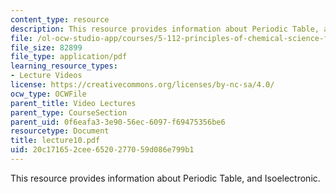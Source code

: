 ```yaml
---
content_type: resource
description: This resource provides information about Periodic Table, and Isoelectronic.
file: /ol-ocw-studio-app/courses/5-112-principles-of-chemical-science-fall-2005/20c171652cee6520277059d086e799b1_lecture10.pdf
file_size: 82899
file_type: application/pdf
learning_resource_types:
- Lecture Videos
license: https://creativecommons.org/licenses/by-nc-sa/4.0/
ocw_type: OCWFile
parent_title: Video Lectures
parent_type: CourseSection
parent_uid: 0f6eafa3-3e90-56ec-6097-f69475356be6
resourcetype: Document
title: lecture10.pdf
uid: 20c17165-2cee-6520-2770-59d086e799b1
---
```

This resource provides information about Periodic Table, and Isoelectronic.